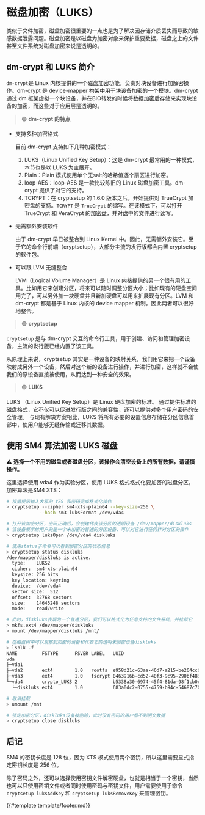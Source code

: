 # 磁盘加密（LUKS）

类似于文件加密，磁盘加密很重要的一点也是为了解决因存储介质丢失而导致的敏感数据泄露问题。磁盘加密是以磁盘为加密对象来保护重要数据，磁盘之上的文件甚至文件系统对磁盘加密来说是透明的。

## dm-crypt 和 LUKS 简介

`dm-crypt`是 Linux 内核提供的一个磁盘加密功能，负责对块设备进行加解密操作。dm-crypt 是 device-mapper 构架中用于块设备加密的一个模块。dm-crypt 通过 dm 框架虚拟一个块设备，并在BIO转发的时候将数据加密后存储来实现块设备的加密，而这些对于应用层是透明的。

> 🟢 **dm-crypt 的特点**

* 支持多种加密格式

    目前 dm-crypt 支持如下几种加密模式：

    1. LUKS（Linux Unified Key Setup）：这是 dm-crypt 最常用的一种模式，本节也是以 LUKS 为主展开。
    2. Plain：Plain 模式使用单个无salt的哈希值逐个扇区进行加密。
    3. loop-AES：loop-AES 是一款比较陈旧的 Linux 磁盘加密工具。dm-crypt 提供了对它的支持。
    4. TCRYPT：在 cryptsetup 的 1.6.0 版本之后，开始提供对 TrueCrypt 加密盘的支持。`TCRYPT` 是 `TrueCrypt` 的缩写。在该模式下，可以打开 TrueCrypt 和 VeraCrypt 的加密盘，并对盘中的文件进行读写。

* 无需额外安装软件

    由于 dm-crypt 早已被整合到 Linux Kernel 中。因此，无需额外安装它。至于它的命令行前端（cryptsetup），大部分主流的发行版都会内置 cryptsetup 的软件包。

* 可以跟 LVM 无缝整合

    LVM（Logical Volume Manager）是 Linux 内核提供的另一个很有用的工具。比如用它来创建分区，将来可以随时调整分区大小；比如现有的硬盘空间用完了，可以另外加一块硬盘并且新加硬盘可以用来扩展现有分区。LVM 和 dm-crypt 都是基于 Linux 内核的 device mapper 机制。因此两者可以很好地整合。

> 🟢 **cryptsetup**

`cryptsetup` 是与 dm-crypt 交互的命令行工具，用于创建、访问和管理加密设备，主流的发行版已经内置了该工具。

从原理上来说，cryptsetup 其实是一种设备的映射关系，我们用它来把一个设备映射成另外一个设备，然后对这个新的设备进行操作，并进行加密，这样就不会使我们的原设备直接被使用，从而达到一种安全的效果。

> 🟢 **LUKS**

LUKS （Linux Unified Key Setup）是 Linux 硬盘加密的标准。 通过提供标准的磁盘格式，它不仅可以促进发行版之间的兼容性，还可以提供对多个用户密码的安全管理。 与现有解决方案相比，LUKS 将所有必要的设置信息存储在分区信息首部中，使用户能够无缝传输或迁移其数据。

## 使用 SM4 算法加密 LUKS 磁盘

⚠️  **选择一个不用的磁盘或者磁盘分区，该操作会清空设备上的所有数据，请谨慎操作。**

这里选择使用 vda4 作为实验分区，使用 LUKS 格式格式化要加密的磁盘分区，加密算法是SM4 XTS：

```sh
# 根据提示输入大写的 YES 和密码完成格式化操作
> cryptsetup --cipher sm4-xts-plain64 --key-size=256 \
            --hash sm3 luksFormat /dev/vda4

# 打开该加密分区，密码正确后，会创建代表该分区的透明设备 /dev/mapper/diskluks
# 该设备展示给用户的是一个未加密的普通的分区设备，可以对它进行任何针对分区的操作
> cryptsetup luksOpen /dev/vda4 diskluks

# 使用status子命令可以看到加密分区的状态信息
> cryptsetup status diskluks
/dev/mapper/diskluks is active.
  type:    LUKS2
  cipher:  sm4-xts-plain64
  keysize: 256 bits
  key location: keyring
  device:  /dev/vda4
  sector size:  512
  offset:  32768 sectors
  size:    14645248 sectors
  mode:    read/write

# 此时，diskluks表现为一个普通分区，我们可以格式化为任意支持的文件系统，并挂载它
> mkfs.ext4 /dev/mapper/diskluks
> mount /dev/mapper/diskluks /mnt/

# 在磁盘树中可以观察到加密的设备和代表它的透明未加密设备diskluks
> lsblk -f
NAME         FSTYPE      FSVER LABEL   UUID                                 FSAVAIL FSUSE% MOUNTPOINTS
vda
├─vda1
├─vda2       ext4        1.0   rootfs  e958d21c-63aa-46d7-a215-be264ccb02d5   23.2G    16% /
├─vda3       ext4        1.0   fscrypt 0463916b-cd52-40f3-9c95-290bf4839d8e
└─vda4       crypto_LUKS 2             b5338a30-6974-45f4-81da-98f1cb0cab72
  └─diskluks ext4        1.0           683a0dc2-0755-4759-b94c-54687c706dd5    6.4G     0% /mnt

# 取消挂载
> umount /mnt

# 锁定加密分区，diskluks设备被删除，此时没有密码的用户看不到明文数据
> cryptsetup close diskluks
```

## 后记

SM4 的密钥长度是 128 位，因为 XTS 模式使用两个密钥，所以这里需要显式指定密钥长度是 256 位。

除了密码之外，还可以选择使用密钥文件解密硬盘，也就是相当于一个密钥，当然也可以只使用密钥文件或者同时使用密码与密钥文件，用户需要使用子命令 `cryptsetup luksAddKey` 和 `cryptsetup luksRemoveKey` 来管理密钥。

{{#template template/footer.md}}
